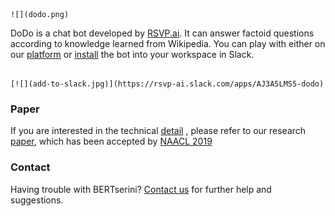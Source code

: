                                                                                     ![](dodo.png)

DoDo is a chat bot developed by [RSVP.ai](http://rsvp.ai/en/#/index). It can answer factoid questions according to knowledge learned from Wikipedia.
You can play with either on our [platform](http://dodo.ai/bertserini)
or [install](https://rsvp-ai.slack.com/apps/AJ3A5LMS5-dodo) the bot into your workspace in Slack.

                                                                                    [![](add-to-slack.jpg)](https://rsvp-ai.slack.com/apps/AJ3A5LMS5-dodo)

### Paper

If you are interested in the technical [detail](https://amyxie361.github.io/BERTserini/Paper)
, please refer to our research [paper](https://arxiv.org/abs/1902.01718),
which has been accepted by [NAACL 2019](https://naacl2019.org/)

### Contact

Having trouble with BERTserini? 
[Contact us](https://amyxie361.github.io/BERTserini/Contact)
 for further help and suggestions.
